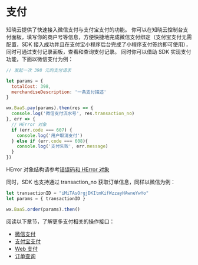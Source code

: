 <!-- ex_nonav -->

# 支付

知晓云提供了快速接入微信支付与支付宝支付的功能。
你可以在知晓云控制台支付面板，填写你的商户号等信息，方便快捷地完成微信支付绑定（支付宝支付无需配置，SDK 接入成功并且在支付宝小程序后台完成了小程序支付签约即可使用），
同时可通过支付记录面板，查看和查询支付记录。
同时你可以借助 SDK 实现支付功能，下面以微信支付为例：

```js
// 发起一次 398 元的支付请求

let params = {
  totalCost: 398,
  merchandiseDescription: '一条支付描述'
}

wx.BaaS.pay(params).then(res => {
  console.log('微信支付流水号', res.transaction_no)
}, err => {
  // HError 对象
  if (err.code === 607) {
    console.log('用户取消支付')
  } else if (err.code === 608){
    console.log('支付失败', err.message)
  }
})
```

HError 对象结构请参考[错误码和 HError 对象](/js-sdk/error-code.md)

同时，SDK 也支持通过 transaction_no 获取订单信息，同样以微信为例：

```js
let transactionID = "iMiTAsOrgjDKItmKifWzzayHAwneYwYo"
let params = { transactionID }

wx.BaaS.order(params).then()
```

阅读以下章节，了解更多支付相关的操作接口：

* [微信支付](./wechat-pay.md)
* [支付宝支付](./alipay-pay.md)
* [Web 支付](./web.md)
* [订单查询](./order.md)
